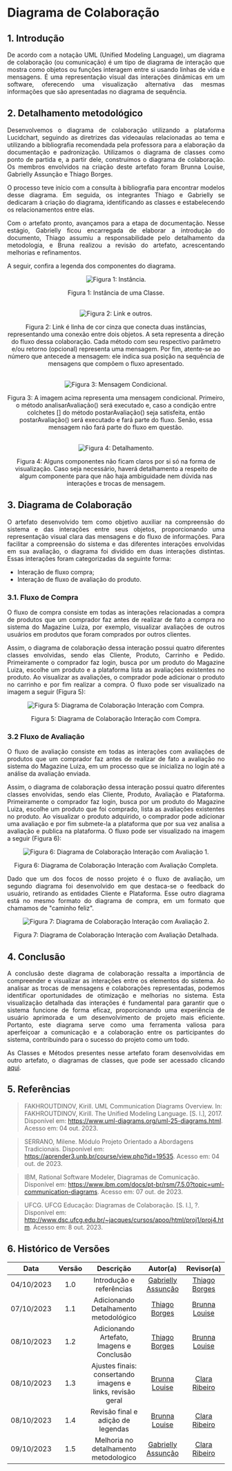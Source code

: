 # Diagrama de Colaboração


## 1. Introdução

<p align="justify">
De acordo com a notação UML (Unified Modeling Language), um diagrama de colaboração (ou comunicação) é um tipo de diagrama de interação que mostra como objetos ou funções interagem entre si usando linhas de vida e mensagens. É uma representação visual das interações dinâmicas em um software, oferecendo uma visualização alternativa das mesmas informações que são apresentadas no diagrama de sequência.
</p>


## 2. Detalhamento metodológico

<p align="justify">
Desenvolvemos o diagrama de colaboração utilizando a plataforma Lucidchart, seguindo as diretrizes das videoaulas relacionadas ao tema e utilizando a bibliografia recomendada pela professora para a elaboração da documentação e padronização. Utilizamos o diagrama de classes como ponto de partida e, a partir dele, construímos o diagrama de colaboração. Os membros envolvidos na criação deste artefato foram Brunna Louise, Gabrielly Assunção e Thiago Borges.
</p>

<p align="justify">
O processo teve início com a consulta à bibliografia para encontrar modelos desse diagrama. Em seguida, os integrantes Thiago e Gabrielly se dedicaram à criação do diagrama, identificando as classes e estabelecendo os relacionamentos entre elas.</p>

<p align="justify">
Com o artefato pronto, avançamos para a etapa de documentação. Nesse estágio, Gabrielly ficou encarregada de elaborar a introdução do documento, Thiago assumiu a responsabilidade pelo detalhamento da metodologia, e Bruna realizou a revisão do artefato, acrescentando melhorias e refinamentos.
</p>

<p align="justify">
A seguir, confira a legenda dos componentes do diagrama.
</p>

<div align='center'>
<img src="https://raw.githubusercontent.com/UnBArqDsw2023-2/2023.2_G8_ProjetoMagazineLuiza/main/docs/Assets/instancia_dcolaboracao.png" alt="Figura 1: Instância.">
</div>
<p align='center'>
Figura 1: Instância de uma Classe.
</p>
<br>

<div align='center'>
<img src="https://raw.githubusercontent.com/UnBArqDsw2023-2/2023.2_G8_ProjetoMagazineLuiza/main/docs/Assets/link_dcolaboracao.png" alt="Figura 2: Link e outros.">
</div>
<p align='center'>
Figura 2: Link é linha de cor cinza que conecta duas instâncias, representando uma conexão entre dois objetos. A seta representa a direção do fluxo dessa colaboração. Cada método com seu respectivo parâmetro e/ou retorno (opcional) representa uma mensagem. Por fim, atente-se ao número que antecede a mensagem: ele indica sua posição na sequência de mensagens que compõem o fluxo apresentado.
</p><br>

<div align='center'>
<img src="https://raw.githubusercontent.com/UnBArqDsw2023-2/2023.2_G8_ProjetoMagazineLuiza/main/docs/Assets/mcondicional_dcolaboracao.png" alt="Figura 3: Mensagem Condicional.">
</div>
<p align='center'>
Figura 3: A imagem acima representa uma mensagem condicional. Primeiro, o método analisarAvaliação() será executado e, caso a condição entre colchetes [] do método postarAvaliação() seja satisfeita, então postarAvaliação() será executado e fará parte do fluxo. Senão, essa mensagem não fará parte do fluxo em questão.
</p><br>

<div align='center'>
<img src="https://raw.githubusercontent.com/UnBArqDsw2023-2/2023.2_G8_ProjetoMagazineLuiza/main/docs/Assets/detalhamento_dcolaboracao.png" alt="Figura 4: Detalhamento.">
</div>
<p align='center'>
Figura 4: Alguns componentes não ficam claros por si só na forma de visualização. Caso seja necessário, haverá detalhamento a respeito de algum componente para que não haja ambiguidade nem dúvida nas interações e trocas de mensagem.
</p>


## 3. Diagrama de Colaboração

<p align="justify">
O artefato desenvolvido tem como objetivo auxiliar na compreensão do sistema e das interações entre seus objetos, proporcionando uma representação visual clara das mensagens e do fluxo de informações. Para facilitar a compreensão do sistema e das diferentes interações envolvidas em sua avaliação, o diagrama foi dividido em duas interações distintas. Essas interações foram categorizadas da seguinte forma:
</p>
<ul>
<li>Interação de fluxo compra;</li>
<li>Interação de fluxo de avaliação do produto.</li>
</ul>


### 3.1. Fluxo de Compra

<p align="justify">
O fluxo de compra consiste em todas as interações relacionadas a compra de produtos que um comprador faz antes de realizar de fato a compra no sistema do Magazine Luiza, por exemplo, visualizar avaliações de outros usuários em produtos que foram comprados por outros clientes.
</p>

<p align="justify">
Assim, o diagrama de colaboração dessa interação possui quatro diferentes classes envolvidas, sendo elas Cliente, Produto, Carrinho e Pedido. Primeiramente o comprador faz login, busca por um produto do Magazine Luiza, escolhe um produto e a plataforma lista as avaliações existentes no produto. Ao visualizar as avaliações, o comprador pode adicionar o produto no carrinho e por fim realizar a compra. O fluxo pode ser visualizado na imagem a seguir (Figura 5):
</p>

<div align="center">
<img src="https://raw.githubusercontent.com/UnBArqDsw2023-2/2023.2_G8_ProjetoMagazineLuiza/main/docs/Assets/diagrama-de-colaboracao-compra.png" alt="Figura 5: Diagrama de Colaboração Interação com Compra."></div>
<p align='center'>
Figura 5: Diagrama de Colaboração Interação com Compra.
</p>


### 3.2 Fluxo de Avaliação

<p align="justify">
O fluxo de avaliação consiste em todas as interações com avaliações de produtos que um comprador faz antes de realizar de fato a avaliação no sistema do Magazine Luiza, em um processo que se inicializa no login até a análise da avaliação enviada.
</p>

<p align="justify">
Assim, o diagrama de colaboração dessa interação possui quatro diferentes classes envolvidas, sendo elas Cliente, Produto, Avaliação e Plataforma. Primeiramente o comprador faz login, busca por um produto do Magazine Luiza, escolhe um produto que foi comprado, lista as avaliações existentes no produto. Ao visualizar o produto adquirido, o comprador pode adicionar uma avaliação e por fim submete-la a plataforma que por sua vez analisa a avaliação e publica na plataforma. O fluxo pode ser visualizado na imagem a seguir (Figura 6):
</p>

<div align="center">
<img src="https://raw.githubusercontent.com/UnBArqDsw2023-2/2023.2_G8_ProjetoMagazineLuiza/main/docs/Assets/diagrama-de-colaboracao-avaliacao-1.png" alt="Figura 6: Diagrama de Colaboração Interação com Avaliação 1."></div>

<p align='center'>
Figura 6: Diagrama de Colaboração Interação com Avaliação Completa.
</p>

<p align='justify'>
Dado que um dos focos de nosso projeto é o fluxo de avaliação, um segundo diagrama foi desenvolvido em que destaca-se o feedback do usuário, retirando as entidades Cliente e Plataforma. Esse outro diagrama está no mesmo formato do diagrama de compra, em um formato que chamamos de "caminho feliz".
</p>

<div align="center">
<img src="https://raw.githubusercontent.com/UnBArqDsw2023-2/2023.2_G8_ProjetoMagazineLuiza/main/docs/Assets/diagrama-de-colaboracao-avaliacao-2.png" alt="Figura 7: Diagrama de Colaboração Interação com Avaliação 2."></div>

<p align='center'>
Figura 7: Diagrama de Colaboração Interação com Avaliação Detalhada.
</p>


## 4. Conclusão
<p align='justify'>
A conclusão deste diagrama de colaboração ressalta a importância de compreender e visualizar as interações entre os elementos do sistema. Ao analisar as trocas de mensagens e colaborações representadas, podemos identificar oportunidades de otimização e melhorias no sistema. Esta visualização detalhada das interações é fundamental para garantir que o sistema funcione de forma eficaz, proporcionando uma experiência de usuário aprimorada e um desenvolvimento de projeto mais eficiente. Portanto, este diagrama serve como uma ferramenta valiosa para aperfeiçoar a comunicação e a colaboração entre os participantes do sistema, contribuindo para o sucesso do projeto como um todo.
</p>

<p align='justify'>
As Classes e Métodos presentes nesse artefato foram desenvolvidas em outro artefato, o diagramas de classes, que pode ser acessado clicando <a href="https://unbarqdsw2023-2.github.io/2023.2_G8_ProjetoMagazineLuiza/#/./Modelagem/2.1.1.1.DiagramaClasses">aqui</a>.
</p>

## 5. Referências

> FAKHROUTDINOV, Kirill. UML Communication Diagrams Overview. In: FAKHROUTDINOV, Kirill. The Unified Modeling Language. [S. l.], 2017. Disponível em: <https://www.uml-diagrams.org/uml-25-diagrams.html>. Acesso em: 04 out. 2023.

> SERRANO, Milene. Módulo Projeto Orientado a Abordagens Tradicionais. Disponível em: <https://aprender3.unb.br/course/view.php?id=19535>. Acesso em: 04 out. de 2023.

> IBM, Rational Software Modeler, Diagramas de Comunicação.  Disponível em: <https://www.ibm.com/docs/pt-br/rsm/7.5.0?topic=uml-communication-diagrams>. Acesso em: 07 out. de 2023.

> UFCG. UFCG Educação: Diagramas de Colaboração. [S. l.], ?. Disponível em: <http://www.dsc.ufcg.edu.br/~jacques/cursos/apoo/html/proj1/proj4.htm>. Acesso em: 8 out. 2023.

## 6. Histórico de Versões

| Data       | Versão | Descrição                                                   | Autor(a)                                              | Revisor(a)                                         |
| :--------: | :----: | :---------------------------------------------------------: | :---------------------------------------------------: | :------------------------------------------------: |
| 04/10/2023 | 1.0    | Introdução e referências                       | [Gabrielly Assunção](https://github.com/GabriellyAssuncao) | [Thiago Borges](https://github.com/Thiago-Cerq) |
| 07/10/2023 | 1.1    |    Adicionando Detalhamento metodológico    | [Thiago Borges](https://github.com/Thiago-Cerq)| [Brunna Louise](https://github.com/brunna-martins) |
| 08/10/2023 | 1.2    |    Adicionando Artefato, Imagens e Conclusão    | [Thiago Borges](https://github.com/Thiago-Cerq)| [Brunna Louise](https://github.com/brunna-martins) |
| 08/10/2023 | 1.3    |   Ajustes finais: consertando imagens e links, revisão geral    | [Brunna Louise](https://github.com/brunna-martins) | [Clara Ribeiro](https://github.com/clara-ribeiro) |
| 08/10/2023 | 1.4    |   Revisão final e adição de legendas   | [Brunna Louise](https://github.com/brunna-martins) | [Clara Ribeiro](https://github.com/clara-ribeiro) |
| 09/10/2023 | 1.5    |   Melhoria no detalhamento metodologico   | [Gabrielly Assunção](https://github.com/GabriellyAssuncao) | [Clara Ribeiro](https://github.com/clara-ribeiro) |